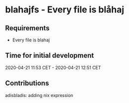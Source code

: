 # blahajfs - Every file is blåhaj

## Requirements

- Every file is blahaj

## Time for initial development
2020-04-21 11:53 CET - 2020-04-21 12:51 CET

## Contributions

adisbladis: adding nix expression
